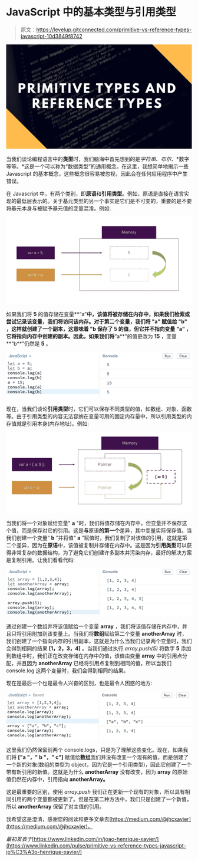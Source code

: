 # JavaScript 中的基本类型与引用类型

> 原文：<https://levelup.gitconnected.com/primitive-vs-reference-types-javascript-10d3849f8742>

![](img/f9b13fc7d290e2bd5fadd1c043ec1a5c.png)

当我们谈论编程语言中的**类型**时，我们脑海中首先想到的是*字符串*、*布尔*、*数字等等。*这是一个可以称为“数据类型”的通用概念。在这里，我想简单地揭示一些 Javascript 的基本概念，这些概念很容易被忽视，因此会在任何应用程序中产生错误。

在 Javascript 中，有两个类别，即**原语**和**引用类型**。例如，原语是直接在语言实现的最低层表示的。关于基元类型的另一个事实是它们是不可变的，重要的是不要将基元本身与被赋予基元值的变量混淆。例如:

![](img/498a609ffaa291f5afeb377cf02f8d57.png)

如果我们将 **5** 的值存储在变量**“a”**中，该值将被存储在内存中，如果我们检索或尝试记录该变量，我们将访问该内存。对于第二个变量，我们将 **"a"** 赋值给 **"b"** ，这样就创建了一个副本，这意味着 **"b** 保存了 **5** 的值，但它并不指向变量 **"a"** ，它将指向内存中创建的副本。因此，如果我们将**“a**”的值更改为 **15** ，变量**“b**”仍然是 **5** 。

![](img/1a8ecd51366fef4515f1d4729f75bb60.png)

现在，当我们谈论**引用类型**时，它们可以保存不同类型的值，如数组、对象、函数等。由于引用类型的内容无法容纳在变量可用的固定内存量中，所以引用类型的内存值就是引用本身(内存地址)。例如:

![](img/05b7bc55e7554d4d9f597dc125e3cecf.png)

当我们将一个对象赋给变量" **a** "时，我们将值存储在内存中，但变量并不保存这个值，而是保存对它的引用。这是**与**原语**的第一个**差异，其中变量实际保存值。当我们创建一个变量“ **b** ”并将值“ **a** ”赋值时，我们复制了对该值的引用，这就是第二个差异，因为在**原语**中，该值被复制并存储在内存中。这是因为**引用类型**可以获得非常复杂的数据结构，为了避免它们创建许多副本并污染内存，最好的解决方案是复制引用。让我们看看代码:

![](img/9dd5acacd42ff7567f01719a01f4b539.png)

通过创建一个数组并将该值赋给一个变量 **array** ，我们将该值存储在内存中，并且只将引用附加到该变量上。当我们将**数组**赋给第二个变量 **anotherArray** 时，我们创建了一个指向内存的引用副本，这就是为什么当我们记录两个变量时，我们会得到相同的结果 **[1，2，3，4]** 。当我们通过执行 *array.push(5)* 将数字 **5** 添加到数组中时，我们正在改变存储在内存中的值，该值由变量 **array** 中的引用点分配，并且因为 **anotherArray** 已经将引用点复制到相同的值，所以当我们 console.log 这两个变量时，我们会得到相同的结果。

现在是最后一个也是最令人兴奋的区别，也是最令人困惑的地方:

![](img/5e03960da91e6c9588286b987a9c35ab.png)

这里我们仍然保留前两个 console.logs，只是为了理解这些变化。现在，如果我们将 **["a "，" b "，" c"]** 赋值给**数组**我们并没有改变一个现有的值，而是创建了一个新的对象(数组的类型为 object，因为它是一个引用类型)，因此它创建了一个带有新引用的新值。这就是为什么 **anotherArray** 没有改变，因为 **array** 的原始值仍然在内存中，引用指向 **anotherArray。**

这是最重要的区别，使用 *array.push* 我们正在更新一个现有的对象，所以具有相同引用的两个变量都被更新了。但是在第二种方法中，我们只是创建了一个新值，所以 **anotherArray** 保留了对主值的引用。

我希望这是澄清，感谢您的阅读和更多文章去[https://medium.com/@jhcxavier](https://medium.com/@jhcxavier)。

*最初发表于*[https://www.linkedin.com/in/joao-henrique-xavier/](https://www.linkedin.com/pulse/primitive-vs-reference-types-javascript-jo%C3%A3o-henrique-xavier/)